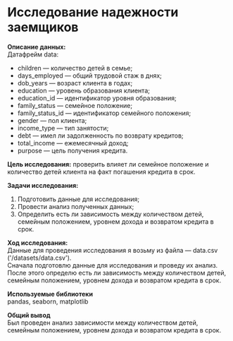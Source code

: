 # Исследование надежности заемщиков

**Описание данных:**  
Датафрейм data:   
* children — количество детей в семье;  
* days_employed — общий трудовой стаж в днях;  
* dob_years — возраст клиента в годах;  
* education — уровень образования клиента;  
* education_id — идентификатор уровня образования;  
* family_status — семейное положение;  
* family_status_id — идентификатор семейного положения;  
* gender — пол клиента;  
* income_type — тип занятости;  
* debt — имел ли задолженность по возврату кредитов;  
* total_income — ежемесячный доход;  
* purpose — цель получения кредита.

**Цель исследования:**
проверить влияет ли семейное положение и количество детей клиента на факт погашения кредита в срок.

**Задачи исследования:**  
1. Подготовить данные для исследования;   
2. Провести анализ полученных данных;  
2. Определить есть ли зависимость между количеством детей, семейным положением, уровнем дохода и возвратом кредита в срок.

**Ход исследования:**  
Данные для проведения исследования я возьму из файла — data.csv ('/datasets/data.csv').  
Сначала подготовлю данные для исследования и проведу их анализ.   
После этого определю есть ли зависимость между количеством детей, семейным положением, уровнем дохода и возвратом кредита в срок.   

**Используемые библиотеки**  
pandas, seaborn, matplotlib

**Общий вывод**  
Был проведен анализ зависимости между количеством детей, семейным положением, уровнем дохода и возвратом кредита в срок.